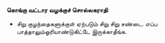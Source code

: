 **கொங்கு வட்டார வழக்குச் சொல்லகராதி**
- சிறு குழந்தைகளுக்குள் ஏற்படும் சிறு சிறு சண்டை. எப்ப பாத்தாலும்ஓரியாண்டுகிட்டே இருக்காதீங்க.

